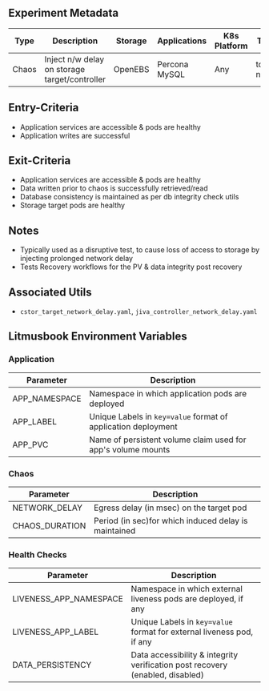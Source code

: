 ## Experiment Metadata

Type  |     Description                             | Storage    |  Applications   | K8s Platform |     Tools       | 
------|---------------------------------------------|------------|-----------------|--------------|-----------------|
Chaos |Inject n/w delay on storage target/controller| OpenEBS    | Percona MySQL   | Any          | tc, netem       | 

## Entry-Criteria

- Application services are accessible & pods are healthy
- Application writes are successful 

## Exit-Criteria

- Application services are accessible & pods are healthy
- Data written prior to chaos is successfully retrieved/read
- Database consistency is maintained as per db integrity check utils
- Storage target pods are healthy

## Notes

- Typically used as a disruptive test, to cause loss of access to storage by injecting prolonged network delay
- Tests Recovery workflows for the PV & data integrity post recovery 

## Associated Utils 

- `cstor_target_network_delay.yaml`, `jiva_controller_network_delay.yaml`

## Litmusbook Environment Variables

### Application

Parameter     | Description
--------------|------------
APP_NAMESPACE | Namespace in which application pods are deployed
APP_LABEL     | Unique Labels in `key=value` format of application deployment
APP_PVC       | Name of persistent volume claim used for app's volume mounts 

### Chaos 

Parameter     | Description
--------------|-------------
NETWORK_DELAY | Egress delay (in msec) on the target pod
CHAOS_DURATION| Period (in sec)for which induced delay is maintained

### Health Checks 

Parameter             | Description
----------------------|------------
LIVENESS_APP_NAMESPACE| Namespace in which external liveness pods are deployed, if any
LIVENESS_APP_LABEL    | Unique Labels in `key=value` format for external liveness pod, if any
DATA_PERSISTENCY      | Data accessibility & integrity verification post recovery (enabled, disabled)


